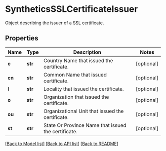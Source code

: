 # SyntheticsSSLCertificateIssuer

Object describing the issuer of a SSL certificate.

## Properties
Name | Type | Description | Notes
------------ | ------------- | ------------- | -------------
**c** | **str** | Country Name that issued the certificate. | [optional] 
**cn** | **str** | Common Name that issued certificate. | [optional] 
**l** | **str** | Locality that issued the certificate. | [optional] 
**o** | **str** | Organization that issued the certificate. | [optional] 
**ou** | **str** | Organizational Unit that issued the certificate. | [optional] 
**st** | **str** | State Or Province Name that issued the certificate. | [optional] 

[[Back to Model list]](README.md#documentation-for-models) [[Back to API list]](README.md#documentation-for-api-endpoints) [[Back to README]](README.md)


